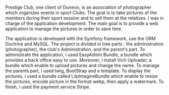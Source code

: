 Prestige Club, one client of Duneoo, is an association of photographer which organizes events in sport Clubs. The goal is to take pictures of the members during their sport session and to sell them at the relatives. I was in charge of the application development. The main goal is to provide a web application to manage the pictures in order to save time. 

The application is developed with the Symfony framework, use the ORM Doctrine and MySQL.
 The project is divided in tree parts : the administration (photographer), the club's Administration, and the parent's part. 
To administrate the application, i used EasyAdmin Bundle, a bundle which provides a back office easy to use. Moreover, i install Vich Uploader, a bundle which enable to upload pictures and change the name. 
To manage the parents part, i used twig, BootStrap and a template. To display the pictures, i used a bundle called LiipImagineBundle which enable to resize the pictures, encode picture in the format webp, then apply a watermark.
To finish, i used the payment service Stripe.